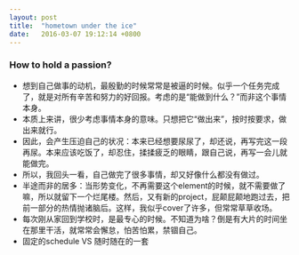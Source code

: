 ```yaml
---
layout: post
title:  "hometown under the ice"
date:   2016-03-07 19:12:14 +0800
---
```


### How to hold a passion?
- 想到自己做事的动机，最殷勤的时候常常是被逼的时候。似乎一个任务完成了，就是对所有辛苦和努力的好回报。考虑的是“能做到什么？”而非这个事情本身。
- 本质上来讲，很少考虑事情本身的意味。只想把它“做出来”，按时按要求，做出来就行。
- 因此，会产生压迫自己的状况：本来已经想要尿尿了，却还说，再写完这一段再尿。本来应该吃饭了，却忍住，揉揉疲乏的眼睛，跟自己说，再写一会儿就能做完。
- 所以，我回头一看，自己做完了很多事情，却又好像什么都没有做过。
- 半途而非的居多：当形势变化，不再需要这个element的时候，就不需要做了嘛，所以就留下一个烂尾楼。然后，又有新的project，屁颠屁颠地跑过去，把前一部分的热情抛诸脑后。这样，我似乎cover了许多，但常常草草收场。
- 每次刚从家回到学校时，是最专心的时候。不知道为啥？倒是有大片的时间坐在那里干活，就常常会懈怠，怕苦怕累，禁锢自己。
- 固定的schedule VS 随时随在的一套